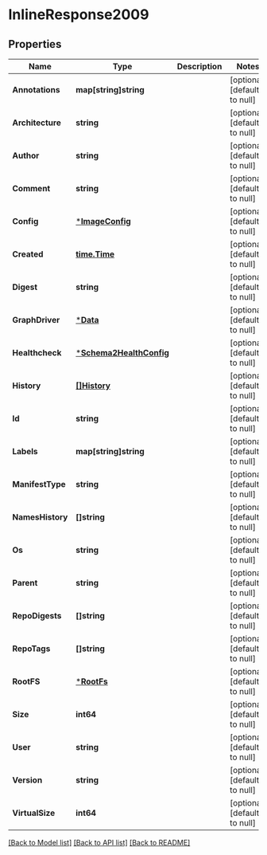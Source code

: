 # InlineResponse2009

## Properties
Name | Type | Description | Notes
------------ | ------------- | ------------- | -------------
**Annotations** | **map[string]string** |  | [optional] [default to null]
**Architecture** | **string** |  | [optional] [default to null]
**Author** | **string** |  | [optional] [default to null]
**Comment** | **string** |  | [optional] [default to null]
**Config** | [***ImageConfig**](ImageConfig.md) |  | [optional] [default to null]
**Created** | [**time.Time**](time.Time.md) |  | [optional] [default to null]
**Digest** | **string** |  | [optional] [default to null]
**GraphDriver** | [***Data**](Data.md) |  | [optional] [default to null]
**Healthcheck** | [***Schema2HealthConfig**](Schema2HealthConfig.md) |  | [optional] [default to null]
**History** | [**[]History**](History.md) |  | [optional] [default to null]
**Id** | **string** |  | [optional] [default to null]
**Labels** | **map[string]string** |  | [optional] [default to null]
**ManifestType** | **string** |  | [optional] [default to null]
**NamesHistory** | **[]string** |  | [optional] [default to null]
**Os** | **string** |  | [optional] [default to null]
**Parent** | **string** |  | [optional] [default to null]
**RepoDigests** | **[]string** |  | [optional] [default to null]
**RepoTags** | **[]string** |  | [optional] [default to null]
**RootFS** | [***RootFs**](RootFS.md) |  | [optional] [default to null]
**Size** | **int64** |  | [optional] [default to null]
**User** | **string** |  | [optional] [default to null]
**Version** | **string** |  | [optional] [default to null]
**VirtualSize** | **int64** |  | [optional] [default to null]

[[Back to Model list]](../README.md#documentation-for-models) [[Back to API list]](../README.md#documentation-for-api-endpoints) [[Back to README]](../README.md)

